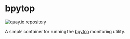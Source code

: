 # bpytop

[![quay.io repository](https://img.shields.io/badge/updated-2023--07--16-green)](https://quay.io/repository/miabbott/bpytop)

A simple container for running the [bpytop](https://github.com/aristocratos/bpytop) monitoring utility.